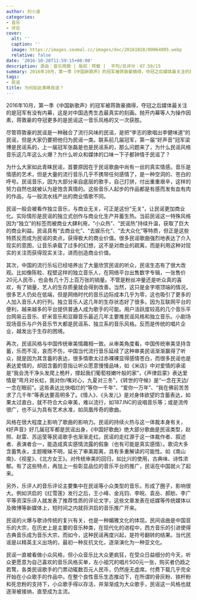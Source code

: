 ```yaml
---
author: 刘小波
categories:
- 音乐
- 评论
cover:
  alt: ''
  caption: ''
  image: https://images.soomal.cc/images/doc/20161028/00064005.webp
  relative: false
date: '2016-10-28T11:59:15+08:00'
description: 源自：音乐周报 | 版权：转载 |  平均/总评分：07.50/15
summary: 2016年10月，第一季《中国新歌声》的冠军被蒋敦豪摘得，夺冠之后媒体最关注的是冠军有没有内幕，这是对中国选秀生态最真实的刻画。抛开内幕等人为操作因素，蒋敦豪的夺冠更多的是民谣这一音乐风格的又一次获胜……
tags:
- 民谣
title: 为何如此青睐民谣？
---
```


2016年10月，第一季《中国新歌声》的冠军被蒋敦豪摘得，夺冠之后媒体最关注的是冠军有没有内幕，这是对中国选秀生态最真实的刻画。抛开内幕等人为操作因素，蒋敦豪的夺冠更多的是民谣这一音乐风格的又一次获胜。

尽管蒋敦豪的民谣是一种融合了流行风味的民谣，是把“李志的歌唱出李健味道”的民谣，但是大家仍要把他归为民谣一类。联系前几届冠军，第一届“好声音”冠军梁博是民谣系的，上一届冠军张磊是也是民谣系的，那么问题来了，为什么民谣风格音乐这几年这么火爆？为什么听众和媒体的口味一下子都钟情于民谣了？

为什么大家如此青睐民谣，首要原因在于民谣歌曲中尚有一丝的真实情感。音乐是情感的艺术，但是大量的流行音乐几乎不携带任何感情了，是一种空洞的、苍白的呼号。民谣音乐，因为大部分来自底层的歌手，自己打拼，付出重重艰辛，这样的努力自然也就被认为是饱含真情的。这些音乐人起步的作品都是有感而发有血有肉的作品，与一般流水线产出的商业情歌不同。

民谣一般会被看作独立音乐，与商业无关，可正是这份“无关”，让民谣更加商业化。实际情形是民谣的独立式创作与商业化生产并蓄生热。当前民谣这一特殊风格因为“独立”的标签而被商业大肆利用，“小众热”、“民谣热”持续升温，获取了巨大的商业利益。民谣具有“去商业化”、“去娱乐化”、“去大众化”等特质，但正是这些特质反而成为民谣的卖点，获得极大的商业价值。很多民谣歌曲强烈地表达了介入现实的意图，让音乐承载了过多的幻想，这不是对商业的疏离，而是利用这种对现实的关注而获得现实关注，进而创造商业价值。

其次，中国的流行乐坛已经培养出了大量欣赏民谣的听众，民谣生态有了很大改观。比如像陈粒、程壁这样的独立音乐人，在网络平台出售数字专辑，一张售价20元人民币，也会有几十万上百万张的销量。不管是粉丝冲量还是听众真的喜欢，有了销量，艺人的生存质量就会得到改善。当然，这只是金字塔顶端的情况，很多艺人仍处在低端，但是网络时代的音乐边际成本几乎为零，这也吸引了更多的人加入音乐人的行列。独立音乐人这几年的生存状态好了很多。因为互联网平台的便利，越来越多的平台提供普通人成为歌手的可能。用户活跃度较高的几个音乐平台网易云音乐、虾米音乐和豆瓣音乐最近几年主要推民谣风格和独立音乐。小剧场现场音乐与户外音乐节大都是民谣系、独立系的音乐风格。反而是传统的唱片企业，越发出于生存的困境。

再次，民谣风格与中国传统审美情趣相一致。从审美角度看，中国传统审美坚持含蓄，乐而不淫，哀而不伤，中国当代流行音乐延续了这种审美民谣渐渐赢得了听众，就是因为其含蓄的表达，很多情歌太过赤裸裸显得感情苍白，而很多民谣也是表达爱情的，却因含蓄的意指让听众愿意慢慢品味，如《米店》中对爱情的承诺是“我会洗干净头发爬上桅杆，撑起我们葡萄枝嫩叶般的家”，《声律启蒙》表达爱情是“弯月对长虹，我对你/嘴对心，九夏对三冬”，《转世的守候》是“一念在天边/一念在眼前”。这些表达比快唱烂的“等你一千年”、“爱你一万年”、“我在佛前苦苦求了几千年”等表达要高明多了。《情人》、《头发儿》是对身体欲望的含蓄表达，如果太过直白，就不符合大众审美，难以流行，如187.INC的说唱音乐等；或是流传很广，也不认为具有艺术水准，如凤凰传奇的歌曲。

风格在很大程度上影响了歌曲的影响力。民谣的持续火热与这一体裁本身有关，《好声音》好几届冠军都是民谣出身，《中国好歌曲》绝大部分歌曲是民谣类型，赵照、赵雷、苏运莹等民谣歌手也渐渐走红。民谣的走红源于这一体裁作者、叙述者、表演者合一，能造成真实感情流露的假象（也有可能是真实感情）。歌词大多含蓄隽永，主题暧昧不明，延长了审美距离，具有多重解读的可能性。如《南山南》、《视星》、《北方女王》。对传统审美的回归，如比兴的使用，古典味、诗性浓郁。有了这些特点，再加上一些彰显品位的音乐平台的推广，民谣在中国就火了起来。

另外，乐评人的音乐评论主要集中在民谣等小众类型的音乐，形成了圈子，影响很大。例如洪启的《红雪莲》发行之后，王小峰、金兆钧、李皖、袁岳、郝舫、李广平等资深乐评人就发表了推荐性质的评论文字，这些文章发表在纸媒等传统媒体以及微博等新媒体上，短时间之内就将洪启的音乐推广开来。

民谣的火爆与歌诗传统的复兴有关，也是一种媚雅文化的体现。民间谣曲是中国音乐的大宗，在历史上是主要的音乐种类，在现代化的进程中，西方音乐的引进使得古典音乐成为音乐大宗，而如今，这种民谣再度兴起，是符号翻转的结果。当代民谣是以精英主义出场的，最初一种反抗文化，逐渐演化为一种亚文化。

民谣一直被看做小众风格，但小众音乐比大众更疯狂，在受众日益细分的今天，听众更愿意为自己喜欢的音乐风格买单，左小祖咒的唱片500元一张，购买者仍趋之若鹜，各类民谣歌手的门票动辄数百元人民币，仍然座无虚席。付费下载几乎完全开始在小众歌手的作品中。在整个良性音乐生态推动下，在所谓的骨灰粉、铁杆粉和死忠粉的支持下，小众歌手得以存活，并渐渐成为大众歌手，民谣这一风格也就逐渐被接纳，直至成为主流。